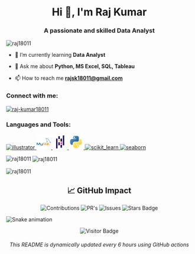<!---
- 👋 Hi, I’m @Raj18011
- 👀 I’m interested in ...
- 🌱 I’m currently learning ...
- 💞️ I’m looking to collaborate on ...
- 📫 How to reach me ...
--->
<!---
Raj18011/Raj18011 is a ✨ special ✨ repository because its `README.md` (this file) appears on your GitHub profile.
You can click the Preview link to take a look at your changes.
--->
<h1 align="center">Hi 👋, I'm Raj Kumar</h1>
<h3 align="center">A passionate and skilled Data Analyst</h3>

<p align="left"> <img src="https://komarev.com/ghpvc/?username=raj18011&label=Profile%20views&color=0e75b6&style=flat" alt="raj18011" /> </p>

- 🌱 I’m currently learning **Data Analyst**

- 💬 Ask me about **Python, MS Excel, SQL, Tableau**

- 📫 How to reach me **rajsk18011@gmail.com**

<h3 align="left">Connect with me:</h3>
<p align="left">
<a href="https://linkedin.com/in/raj-kumar18011" target="blank"><img align="center" src="https://raw.githubusercontent.com/rahuldkjain/github-profile-readme-generator/master/src/images/icons/Social/linked-in-alt.svg" alt="raj-kumar18011" height="30" width="40" /></a>
</p>

<h3 align="left">Languages and Tools:</h3>
<p align="left"> <a href="https://www.adobe.com/in/products/illustrator.html" target="_blank" rel="noreferrer"> <img src="https://www.vectorlogo.zone/logos/adobe_illustrator/adobe_illustrator-icon.svg" alt="illustrator" width="40" height="40"/> </a> <a href="https://www.mysql.com/" target="_blank" rel="noreferrer"> <img src="https://raw.githubusercontent.com/devicons/devicon/master/icons/mysql/mysql-original-wordmark.svg" alt="mysql" width="40" height="40"/> </a> <a href="https://pandas.pydata.org/" target="_blank" rel="noreferrer"> <img src="https://raw.githubusercontent.com/devicons/devicon/2ae2a900d2f041da66e950e4d48052658d850630/icons/pandas/pandas-original.svg" alt="pandas" width="40" height="40"/> </a> <a href="https://www.python.org" target="_blank" rel="noreferrer"> <img src="https://raw.githubusercontent.com/devicons/devicon/master/icons/python/python-original.svg" alt="python" width="40" height="40"/> </a> <a href="https://scikit-learn.org/" target="_blank" rel="noreferrer"> <img src="https://upload.wikimedia.org/wikipedia/commons/0/05/Scikit_learn_logo_small.svg" alt="scikit_learn" width="40" height="40"/> </a> <a href="https://seaborn.pydata.org/" target="_blank" rel="noreferrer"> <img src="https://seaborn.pydata.org/_images/logo-mark-lightbg.svg" alt="seaborn" width="40" height="40"/> </a> </p>

<p><img align="left" src="https://github-readme-stats.vercel.app/api/top-langs?username=raj18011&show_icons=true&locale=en&layout=compact" alt="raj18011" /></p>

<p>&nbsp;<img align="center" src="https://github-readme-stats.vercel.app/api?username=raj18011&show_icons=true&locale=en" alt="raj18011" /></p>

<p><img align="center" src="https://github-readme-streak-stats.herokuapp.com/?user=raj18011&" alt="raj18011" /></p>

<h2 align="center">📈 GitHub Impact</h2>
	  
<p align="center">
  <img alt="Contributions" src="https://img.shields.io/static/v1?label=Contributions&message=1935&color=2b9348&logo=github&style=flat-square">
  <img alt="PR's" src="https://img.shields.io/static/v1?label=PR's&message=57&color=2b9348&logo=github&style=flat-square">
  <img alt="Issues" src="https://img.shields.io/static/v1?label=Issues&message=53&color=2b9348&logo=github&style=flat-square">
  <img alt="Stars Badge" src="https://img.shields.io/github/stars/chrisbanas?style=flat-square&logo=github&color=2b9348">
</p>  

![Snake animation](https://github.com/Raj18011/Raj18011/blob/output/github-contribution-grid-snake.svg)

<p align="center">
  <img alt="Visitor Badge" src="https://visitor-badge.laobi.icu/badge?page_id=chrisbanas.chrisbanas">
</p>

<h6 align="center">This README is dynamically updated every 6 hours using GitHub actions</h6
































